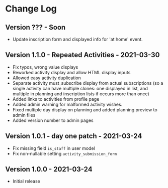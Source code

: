 # Change Log

## Version ??? - Soon

- Update inscription form and displayed info for 'at home' event.

## Version 1.1.0 - Repeated Activities - 2021-03-30

- Fix typos, wrong value displays
- Reworked activity display and allow HTML display inputs
- Allowed easy activity duplication
- Separate activity must_subscribe display from actual subscriptions
	(so a single activity can have multiple clones: one displayed in list, and multiple in
	planning and inscription lists if occurs more than once)
- Added links to activities from profile page
- Added admin warning for malformed activity wishes.
- Fixed multiple day display on planning and added planning preview to admin files
- Added version number to admin pages

## Version 1.0.1 - day one patch - 2021-03-24

- Fix missing field `is_staff` in user model
- Fix non-nullable setting `activity_submission_form`

## Version 1.0.0 - 2021-03-24

- Initial release
